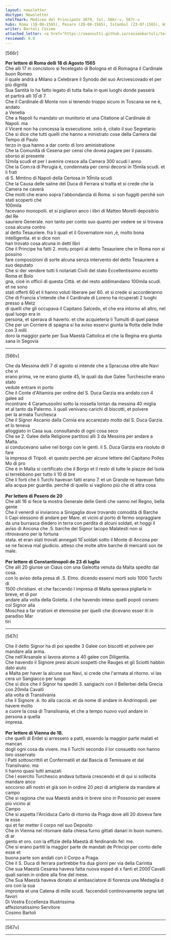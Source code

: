 ```yaml
---
layout: newsletter
doctype: Newsletter
shelfmark: Mediceo del Principato 3079, fol. 566r-v, 567r-v
hubs: Roma (18-08-1565), Pesaro (20-08-1565), Istanbul (23-07-1565), Wien (18-08-1565)
writer: Bartoli Cosimo
attached_letter: <a href="https://smansutti.github.io/cosimobartoli/texts/2977_077/">2977_077</a>
reviewed: 0.0
---
```


[566r]  
  
  
<strong>Per lettere di Roma delli 18 di Agosto 1565</strong>  
Che alli 17 in concistoro si fecelegato di Bologna et di Romagna il Cardinale buon Romeo  
il quale andrà a Milano a Celebrare il Synodo del suo Arcivescovado et per più dignità  
Sua Santità lo ha fatto legato di tutta Italia in quei luoghi donde passerà  
et partirà alli 10̅ di 7.  
Che il Cardinale di Monte non si tenendo troppo sicuro in Toscana se ne è, andato  
a Venetia  
Che a Napoli fu mandato un munitorio et una Citatione al Cardinale di Napoli. ma  
il Viceré non ha concessa la essecutione. solo è, citato il suo Segretario  
Che si dice che tutti quelli che hanno a ministrato cose della Camera dal Tempo di Paulo  
terzo in qua hanno a dar conto di loro aministratione  
Che la Comunità di Cesena per censi che dovea pagare per il passato. sborso al presente  
12mila scudi et per l avenire cresce alla Camera 300 scudi l anno  
Che la Com:ra di Perugia è, condennata per censi decorsi in 15mila scudi. et li frati  
di S. Mmtino di Napoli della Certosa in 10̅mila scudi  
Che la Causa delle saline del Duca di Ferrara si tratta et si crede che la Camera ne caverà  
Che molti che erano sopra l'abbondanzia di Roma. si son fuggiti perché son stati scoperti che  
100mila  
facevano monopolii. et si pigliaron anco i libri di Matteo Morelli depositrio del Re  
sauriere Generale. non tanto per conto suo quanto per vedere se si trovava cosa alcuna contro  
al detto Tesauriere. fra li quali et il Governatore non ,è, molto bona intelligentia. et si dice non  
han trovato cosa alcuna in detti libri  
Che il Principe ha fatti 2. motu proprii al detto Tesauriere che in Roma non si possino  
fare composizioni di sorte alcuna senza intervento del detto Tesauriere a suo deputato  
Che si der vendere tutti li notariati Civili del stato Eccellentissimo eccetto Roma et Bolo  
gna, cioè in officii di questa Città. et del resto addimandano 100mila scudi. et ne sono  
stati offerti 60 et li hanno voluti liberare per 60. et si crede si accorderanno  
Che di Francia s'intende che il Cardinale di Loreno ha ricuperati 2 luoghi presso a Metz  
di quelli che gli occupava il Capitano Salcedo, et che era intorno all altro, nel qual luogo era in  
persona, et sperava di haverlo. et che acquieteria li Tumulti di quel paese  
Che per un Corriere di spagna si ha aviso esservi giunta la flotta delle Indie con 3 milli  
doro la maggior parte per Sua Maestà Cattolica et che la Regina era giunta sana in Segovia  
  
---  

[566v]  
  
  
Che da Messina delli 7 di agosto si intende che a Spracusa oltre alle Navi che vi  
erano prima, ve ne erano giunte 45, le quali da due Galee Turchesche erano stato  
vedute entrare in porto  
Che il Conte d'Altamira per ordine del S. Duca Garzia era andato con 4 galee ad  
incontrare 4 Caramussolini sotto la rossella lontan da messina 40 miglia  
et al tanto da Palermo. li quali venivano carichi di biscotti, et polvere  
per la armata Turchesca  
Che il Signor Ascanio dalla Cornia era accarezato molto dal S. Duca Garzia. et lo teneva  
alloggiato in Casa sua. consultando di ogni cosa seco  
Che se 2. Galee della Religione partitosi alli 3 da Messina per andare a Malta.  
si conducevano salve nel borgo con le genti. il S. Duca Garzia era risoluto di fare  
la impresa di Tripoli. et questo perché per alcune lettere del Capitano Polles Mo di pro  
Che è in Malta si certificato che il Borgo et il resto di tutte le piazze del Isola  
si terrebbono per tutto li 10 di bre  
Che li forti che li Turchi havevan fatti erano 7. et un Grande ne havevan fatto  
alla acqua per guardia. perché di quello si vagliono più che di altra cosa  
<br/><strong>Per lettere di Pesero de 20</strong>  
Che alli 16 si fece la mostra Generale delle Genti che vanno nel Regno, bella gente  
Che il venerdì si inviarono a Sinigaglia dove trovando comodità di Barche  
li Capi elessono di andare per Mare. et vicini al porto di fermo sopraggiare  
da una burrasca diedero in terra con perdita di alcuni soldati, et hoggi il  
aviso di Ancona che .5. barche del Signor Iacopo Malatesti non si ritrovavano per la fortuna  
stata. et eran stati trovati annegati 10̅ soldati sotto il Monte di Ancona per  
se ne faceva mal giudicio. atteso che molte altre barche di mercanti son ite male.  
<br/><strong>Per lettere di Constantinopoli de 23 di luglio</strong>  
Che alli 20 giunse un Ciaus con una Galeotta venuta da Malta spedito dal cosa.  
con lo aviso della presa di .S. Elmo. dicendo esservi morti solo 1000 Turchi di  
1500 christiani. et che faccendo l impresa di Malta sperava pigliarla in breve, et di por  
andare alla volta della Goletta. il che havendo inteso quelli popoli corsero col Signor alla  
Moschea a far orationi et elemosine per quelli che dicevano esser iti in paradiso Mar  
tiri  
  
---  

[567r]  
  
  
Che il detto Signor ha di poi spedite 3 Galee con biscotti et polvere per mandare alla arma.  
Che nell'Arsanale si lavora atorno a 40 galee con Diligentia.  
Che havendo il Signore presi alcuni sospetti che Rauges et gli Sciotti habbin dato aiuto  
a Malta per haver la alcune sue Navi, si crede che l'armata al ritorno. vi las  
cera un Sangiacco per luogo  
Che si dice che il Signor ha spediti 3. sangiachi con il Bellerbei della Grecia con 20mila Cavalli  
alla volta di Transilvania  
che il Signore .è. ito alla caccia. et da nome di andare in Andrinopoli. per havere molto  
a cuore la cosa di Transilvania, et che a tempo nuovo vuol andare in persona a quella  
impresa.  
<br/><strong>Per lettere di Vienna de 18.</strong>  
che quelli di Erdet si arressero a patti, essendo la maggior parte malati et mancan  
dogli ogni cosa da vivere. ma li Turchi secondo il lor consuetto non hanno loro osservato  
i Patti sottoscrittili et Confermatili et dal Bascia di Temisuare et dal Transilvano. ma  
li hanno quasi tutti amazati  
Che l esercito Turchesco andava tuttavia crescendo et di qui si sollecita mandare anco  
soccorso alli nostri et già son in ordine 20 pezi di artiglierie da mandare al campo  
Che si ragiona che sua Maestà andrà in breve sino in Possonio per essere più vicino al  
Campo  
Che si aspetta l'Arciduca Carlo di ritorno da Praga dove alli 20 doveva fare le esse  
qui et far metter il corpo nel suo Deposito  
Che in Vienna nel ritornare dalla chiesa furno gittati danari in buon numero. di ar  
gento et oro. con la effizie della Maestà di ferdinando fel: me.  
Che si erano partiti la maggior parte de mandati de Principi per conto delle esse et  
buona parte son andati con il Corpo a Praga.  
Che il S. Duca di ferrara partirebbe fra dua giorni per via della Carintia  
Che sua Maestà Cesarea haveva fatta nuova esped di x fanti et 2000̅ Cavalli  
quali sarien in ordine alla fine del mese.  
Che Sua Maestà haveva donato al ambasciatore di fiorenza una Medaglia d oro con la sua  
impronta et una Catena di mille scudi. faccendoli continovamente segna lati favori  
Di Vostra Eccellenza Illustrissima  
affezionatissimo Servitore  
Cosimo Bartoli  
  
---  

[567v]  
  
  
  
---  

